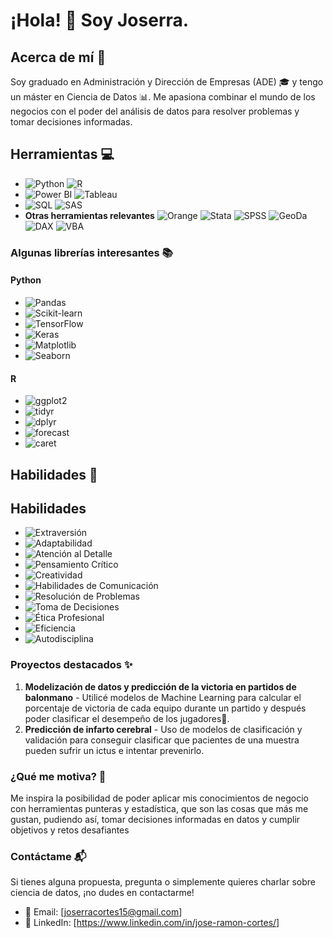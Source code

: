 # ¡Hola! 👋 Soy Joserra.

## Acerca de mí 🚀

Soy graduado en Administración y Dirección de Empresas (ADE) 🎓 y tengo un máster en Ciencia de Datos 📊. Me apasiona combinar el mundo de los negocios con el poder del análisis de datos para resolver problemas y tomar decisiones informadas. 

## Herramientas 💻

- ![Python](https://img.shields.io/badge/-Python-yellow?style=flat&logo=python&logoColor=white)
  ![R](https://img.shields.io/badge/-R-blue?style=flat&logo=r&logoColor=white)
- ![Power BI](https://img.shields.io/badge/-Power%20BI-f2c811?style=flat&logo=power-bi&logoColor=black)
  ![Tableau](https://img.shields.io/badge/-Tableau-E97627?style=flat&logo=tableau&logoColor=white)
- ![SQL](https://img.shields.io/badge/-SQL-orange?style=flat&logo=sql&logoColor=white)
  ![SAS](https://img.shields.io/badge/-SAS-1D6FAC?style=flat&logo=sas&logoColor=white)
- **Otras herramientas relevantes**
  ![Orange](https://img.shields.io/badge/-Orange-FFA500?style=flat)
  ![Stata](https://img.shields.io/badge/-Stata-094486?style=flat)
  ![SPSS](https://img.shields.io/badge/-SPSS-1F77B4?style=flat)
  ![GeoDa](https://img.shields.io/badge/-GeoDa-78C3FB?style=flat)
  ![DAX](https://img.shields.io/badge/-DAX-00BCF2?style=flat)
  ![VBA](https://img.shields.io/badge/-VBA-5F2D91?style=flat)

### Algunas librerías interesantes 📚

#### Python
- ![Pandas](https://img.shields.io/badge/Pandas-blue?style=flat&logo=pandas&logoColor=white)
- ![Scikit-learn](https://img.shields.io/badge/Scikit--learn-orange?style=flat&logo=scikit-learn&logoColor=white)
- ![TensorFlow](https://img.shields.io/badge/TensorFlow-yellow?style=flat&logo=tensorflow&logoColor=white)
- ![Keras](https://img.shields.io/badge/Keras-red?style=flat&logo=keras&logoColor=white)
- ![Matplotlib](https://img.shields.io/badge/Matplotlib-magenta?style=flat&logo=matplotlib&logoColor=white)
- ![Seaborn](https://img.shields.io/badge/Seaborn-teal?style=flat&logo=seaborn&logoColor=white)

#### R
- ![ggplot2](https://img.shields.io/badge/ggplot2-red?style=flat&logo=r&logoColor=white)
- ![tidyr](https://img.shields.io/badge/tidyr-blue?style=flat&logo=r&logoColor=white)
- ![dplyr](https://img.shields.io/badge/dplyr-green?style=flat&logo=r&logoColor=white)
- ![forecast](https://img.shields.io/badge/forecast-orange?style=flat&logo=r&logoColor=white)
- ![caret](https://img.shields.io/badge/caret-purple?style=flat&logo=r&logoColor=white)

## Habilidades 🧑

## Habilidades

- ![Extraversión](https://img.shields.io/badge/-Extraversión-blue?style=flat)
- ![Adaptabilidad](https://img.shields.io/badge/-Adaptabilidad-green?style=flat)
- ![Atención al Detalle](https://img.shields.io/badge/-Atención%20al%20Detalle-yellow?style=flat)
- ![Pensamiento Crítico](https://img.shields.io/badge/-Pensamiento%20Crítico-red?style=flat)
- ![Creatividad](https://img.shields.io/badge/-Creatividad-orange?style=flat)
- ![Habilidades de Comunicación](https://img.shields.io/badge/-Habilidades%20de%20Comunicación-purple?style=flat)
- ![Resolución de Problemas](https://img.shields.io/badge/-Resolución%20de%20Problemas-cyan?style=flat)
- ![Toma de Decisiones](https://img.shields.io/badge/-Toma%20de%20Decisiones-brown?style=flat)
- ![Ética Profesional](https://img.shields.io/badge/-Ética%20Profesional-lightblue?style=flat)
- ![Eficiencia](https://img.shields.io/badge/-Eficiencia-pink?style=flat)
- ![Autodisciplina](https://img.shields.io/badge/-Autodisciplina-lightgreen?style=flat)



### Proyectos destacados ✨

1. **Modelización de datos y predicción de la victoria en partidos de balonmano** - Utilicé modelos de Machine Learning para calcular el porcentaje de victoria de cada equipo durante un partido y después poder clasificar el desempeño de los jugadores🥇.
2. **Predicción de infarto cerebral** - Uso de modelos de clasificación y validación para conseguir clasificar que pacientes de una muestra pueden sufrir un ictus e intentar prevenirlo.

### ¿Qué me motiva? 🌟

Me inspira la posibilidad de poder aplicar mis conocimientos de negocio con herramientas punteras y estadística, que son las cosas que más me gustan, pudiendo así, tomar decisiones informadas en datos y cumplir objetivos y retos desafiantes

### Contáctame 📬

Si tienes alguna propuesta, pregunta o simplemente quieres charlar sobre ciencia de datos, ¡no dudes en contactarme!

- 📧 Email: [joserracortes15@gmail.com]
- 🔗 LinkedIn: [https://www.linkedin.com/in/jose-ramon-cortes/]

